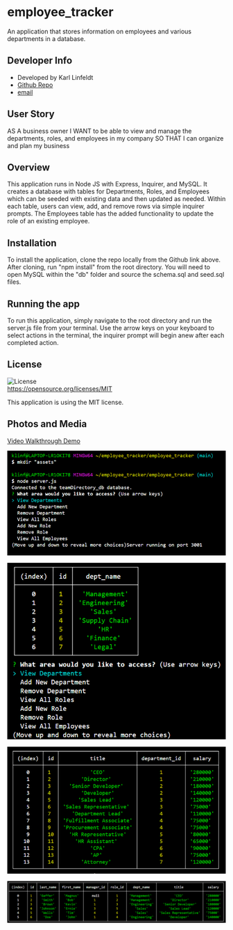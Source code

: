 # employee_tracker
An application that stores information on employees and various departments in a database.

## Developer Info  
- Developed by Karl Linfeldt  
- [Github Repo](https://github.com/KarlOL82/employee_tracker)  
- [email](klinfeldt@gmail.com)  

## User Story  
AS A business owner
I WANT to be able to view and manage the departments, roles, and employees in my company
SO THAT I can organize and plan my business  

## Overview
This application runs in Node JS with Express, Inquirer, and MySQL. It creates a database with tables for Departments, Roles, and Employees which can be seeded with existing data and then updated as needed. Within each table, users can view, add, and remove rows via simple inquirer prompts. The Employees table has the added functionality to update the role of an existing employee.  

## Installation  
To install the application, clone the repo locally from the Github link above. After cloning, run "npm install" from the root directory. You will need to open MySQL within the "db" folder and source the schema.sql and seed.sql files.  

## Running the app  
To run this application, simply navigate to the root directory and run the server.js file from your terminal. Use the arrow keys on your keyboard to select actions in the terminal, the inquirer prompt will begin anew after each completed action.  

## License
  ![License](https://img.shields.io/badge/license-MIT-green.svg)  
  https://opensource.org/licenses/MIT  

  This application is using the MIT license.  

## Photos and Media  
[Video Walkthrough Demo](https://www.youtube.com/watch?v=z3zrnxyoKpA) 


![Main Menu](./assets/mainMenu.png "Main Menu")  

![Department Table](./assets/deptTable.png "Department Table")  

![Roles Table](./assets/rolesTable.png "Roles Table")  

![Employee Table](./assets/employee%20table.png "Employee Table")  









